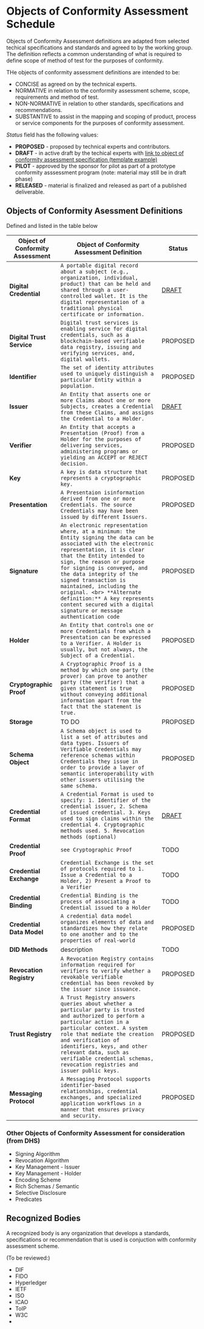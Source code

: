 # Objects of Conformity Assessment Schedule

Objects of Conformity Assessment definitions are adapted from selected techical specifications and standards and agreed to by the working group. The definition reflects a common understanding of what is required to define scope of method of test for the purposes of conformity.

THe objects of conformity assessment definitions are intended to be: 
* CONCISE as agreed on by the technical experts.
* NORMATIVE in relation to the conformity assessment scheme, scope, requirements and method of test.
* NON-NORMATIVE in relation to other standards, specifications and recommendations.
* SUBSTANTIVE to assist in the mapping and scoping of product, process or service components for the purposes of conformity assessment.

*Status* field has the following values:
* **PROPOSED** - proposed by technical experts and contributors.
* **DRAFT** - in active draft by the techical experts with [link to object of conformity assessment specification (template example)](./objca-template.md)
* **PILOT** - approved by the sponsor for pilot as part of a prototype conformity asssessment program (note: material may still be in draft phase)
* **RELEASED** - material is finalized and released as part of a published deliverable. 


## Objects of Conformity Asessment Definitions
Defined and listed in the table below

|Object of Conformity Assessment |Object of Conformity Assessment Definition|Status|
|----|----|----|
|**Digital Credential**|`A portable digital record about a subject (e.g., organization, individual, product) that can be held and shared through a user-controlled wallet. It is the digital representation of a traditional physical certificate or information.`|[DRAFT](./objca-digital-credential.md)|
|**Digital Trust Service**|`Digital trust services is enabling service for digital credentials, such as a blockchain-based verifiable data registry, issuing and verifying services, and, digital wallets.`|PROPOSED| 
|**Identifier**|`The set of identity attributes used to uniquely distinguish a particular Entity within a population.`|PROPOSED|
|**Issuer**|`An Entity that asserts one or more Claims about one or more Subjects, creates a Credential from these Claims, and assigns the Credential to a Holder.`|[DRAFT](./objca-issuer.md)|
|**Verifier**|`An Entity that accepts a Presentation (Proof) from a Holder for the purposes of delivering services, administering programs or yielding an ACCEPT or REJECT decision.`| PROPOSED|
|**Key**|`A key is data structure that represents a cryptographic key.`|PROPOSED|
|**Presentation**|`A Presentaion isinformation derived from one or more Credentials. The source Credentials may have been issued by different Issuers.`|PROPOSED|
|**Signature**|`An electronic representation where, at a minimum: the Entity signing the data can be associated with the electronic representation, it is clear that the Entity intended to sign, the reason or purpose for signing is conveyed, and the data integrity of the signed transaction is maintained, including the original. <br> **Alternate definition:** A key represents content secured with a digital   signature or message authentication code` |PROPOSED|
|**Holder**|`An Entity that controls one or more Credentials from which a Presentation can be expressed to a Verifier. A Holder is usually, but not always, the Subject of a Credential.`|PROPOSED|
|**Cryptographic Proof**|`A Cryptographic Proof is a method by which one party (the prover) can prove to another party (the verifier) that a given statement is true without conveying additional information apart from the fact that the statement is true.`|PROPOSED|
|**Storage**|TO DO|PROPOSED|
|**Schema Object**|`A Schema object is used to list a set of attributes and data types. Issuers of Verifiable Credentials may reference schemas within Credentials they issue in order to provide a layer of semantic interoperability with other issuers utilising the same schema.`|PROPOSED|
|**Credential Format**|`A Credential Format is used to specify: 1. Identifier of the credential issuer, 2. Schema of issued credential. 3. Keys used to sign claims within the credential 4. Cryptographic methods used. 5. Revocation methods (optional)`|[DRAFT](./objca-credential-format.md)|
|**Credential Proof**|`see Cryptographic Proof`|TODO|
|**Credential Exchange**|`Credential Exchange is the set of protocols required to 1. Issue a Credential to a Holder, 2) Present a Proof to a Verifier`|TODO|
|**Credential Binding**|`Credential Binding is the process of associating a Credential issued to a Holder`|TODO|
|**Credential Data Model**|`A credential data model organizes elements of data and standardizes how they relate to one another and to the properties of real-world`|PROPOSED|
|**DID Methods**|description|TODO|
|**Revocation Registry**|`A Revocation Registry contains information required for verifiers to verify whether a revokable verifiable credential has been revoked by the issuer since issuance.`|PROPOSED|
|**Trust Registry**|`A Trust Registry answers queries about whether a particular party is trusted and authorized to perform a particular action in a particular context. A system role that mediate the creation and verification of identifiers, keys, and other relevant data, such as verifiable credential schemas, revocation registries and issuer public keys.`|PROPOSED|
|**Messaging Protocol**|`A Messaging Protocol supports identifier-based relationships, credential exchanges, and specialized application workflows in a manner that ensures privacy and security.`|PROPOSED|

### Other Objects of Conformity Assessment for consideration (from DHS)
* Signing Algorithm
* Revocation Algorithm
* Key Management - Issuer
* Key Management - Holder
* Encoding Scheme
* Rich Schemas / Semantic
* Selective Disclosure
* Predicates

## Recognized Bodies
A recognized body is any organization that develops a standards, specifications or recommendation that is used is conjuction with conformity assessment scheme.

(To be reviewed:)
* DIF 
* FIDO
* Hyperledger
* IETF
* ISO
* ICAO
* ToIP
* W3C
* 


